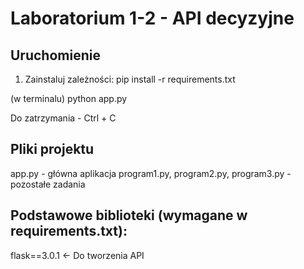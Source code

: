 # Laboratorium 1-2 - API decyzyjne

## Uruchomienie
1. Zainstaluj zależności:
   pip install -r requirements.txt

(w terminalu)  python app.py

Do zatrzymania - Ctrl + C

## Pliki projektu
app.py - główna aplikacja
program1.py, program2.py, program3.py - pozostałe zadania

## Podstawowe biblioteki (wymagane w requirements.txt):
flask==3.0.1 <- Do tworzenia API


